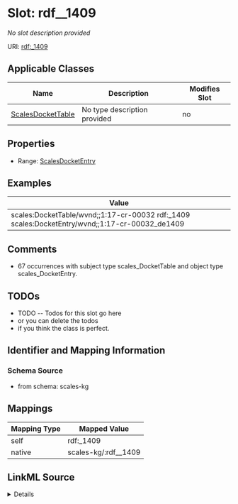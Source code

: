 

# Slot: rdf__1409


_No slot description provided_





URI: [rdf:_1409](http://www.w3.org/1999/02/22-rdf-syntax-ns#_1409)



<!-- no inheritance hierarchy -->





## Applicable Classes

| Name | Description | Modifies Slot |
| --- | --- | --- |
| [ScalesDocketTable](../classes/ScalesDocketTable.md) | No type description provided |  no  |







## Properties

* Range: [ScalesDocketEntry](../classes/ScalesDocketEntry.md)






## Examples

| Value |
| --- |
| scales:DocketTable/wvnd;;1:17-cr-00032 rdf:_1409 scales:DocketEntry/wvnd;;1:17-cr-00032_de1409 |

## Comments

* 67 occurrences with subject type scales_DocketTable and object type scales_DocketEntry.

## TODOs

* TODO -- Todos for this slot go here
* or you can delete the todos
* if you think the class is perfect.

## Identifier and Mapping Information







### Schema Source


* from schema: scales-kg




## Mappings

| Mapping Type | Mapped Value |
| ---  | ---  |
| self | rdf:_1409 |
| native | scales-kg/:rdf__1409 |




## LinkML Source

<details>
```yaml
name: rdf__1409
description: No slot description provided
todos:
- TODO -- Todos for this slot go here
- or you can delete the todos
- if you think the class is perfect.
comments:
- 67 occurrences with subject type scales_DocketTable and object type scales_DocketEntry.
examples:
- value: scales:DocketTable/wvnd;;1:17-cr-00032 rdf:_1409 scales:DocketEntry/wvnd;;1:17-cr-00032_de1409
from_schema: scales-kg
rank: 1000
slot_uri: rdf:_1409
alias: rdf__1409
domain_of:
- scales_DocketTable
range: scales_DocketEntry

```
</details>